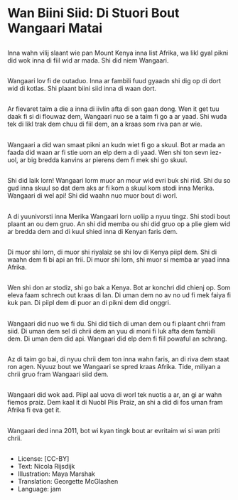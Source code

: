 # Wan Biini Siid: Di Stuori Bout Wangaari Matai

##
Inna wahn vilij slaant wie pan Mount Kenya inna Iist Afrika, wa likl gyal pikni did wok inna di fiil wid ar mada. Shi did niem Wangaari.

##
Wangaari lov fi de outaduo. Inna ar fambili fuud gyaadn shi dig op di dort wid di kotlas. Shi plaant biini siid inna di waan dort.

##
Ar fievaret taim a die a inna di iivlin afta di son gaan dong. Wen it get tuu daak fi si di flouwaz dem, Wangaari nuo se a taim fi go a ar yaad. Shi wuda tek di likl trak dem chuu di fiil dem, an a kraas som riva pan ar wie.

##
Wangaari a did wan smaat pikni an kudn wiet fi go a skuul. Bot ar mada an faada did waan ar fi stie uom an elp dem a di yaad. Wen shi ton sevn iez-uol, ar big bredda kanvins ar pierens dem fi mek shi go skuul.

##
Shi did laik lorn! Wangaari lorm muor an mour wid evri buk shi riid. Shi du so gud inna skuul so dat dem aks ar fi kom a skuul kom stodi inna Merika. Wangaari di wel api! Shi did waahn nuo muor bout di worl.

##
A di yuunivorsti inna Merika Wangaari lorn uoliip a nyuu tingz. Shi stodi bout plaant an ou dem gruo. An shi did memba ou shi did gruo op a plie giem wid ar bredda dem and di kuul shied inna di Kenyan faris dem.

##
Di muor shi lorn, di muor shi riyalaiz se shi lov di Kenya piipl dem. Shi di waahn dem fi bi api an frii. Di muor shi lorn, shi muor si memba ar yaad inna Afrika.

##
Wen shi don ar stodiz, shi go bak a Kenya. Bot ar konchri did chienj op. Som eleva faam schrech out kraas di lan. Di uman dem no av no ud fi mek faiya fi kuk pan. Di piipl dem di puor an di pikni dem did onggri.

##
Wangaari did nuo we fi du. Shi did tiich di uman dem ou fi plaant chrii fram siid. Di uman dem sel di chrii dem an yuu di moni fi luk afta dem fambili dem. Di uman dem did api. Wangaari did elp dem fi fiil powaful an schrang.

##
Az di taim go bai, di nyuu chrii dem ton inna wahn faris, an di riva dem staat ron agen. Nyuuz bout we Wangaari se spred kraas Afrika. Tide, miliyan a chrii gruo fram Wangaari siid dem.

##
Wangaari did wok aad. Piipl aal uova di worl tek nuotis a ar, an gi ar wahn fiemos praiz. Dem kaal it di Nuobl Piis Praiz, an shi a did di fos uman fram Afrika fi eva get it.

##
Wangaari ded inna 2011, bot wi kyan tingk bout ar evritaim wi si wan priti chrii.

##
* License: [CC-BY]
* Text: Nicola Rijsdijk
* Illustration: Maya Marshak
* Translation: Georgette McGlashen
* Language: jam
